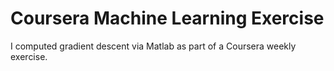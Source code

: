 # Coursera Machine Learning Exercise

I computed gradient descent via Matlab as part of a Coursera weekly exercise.
